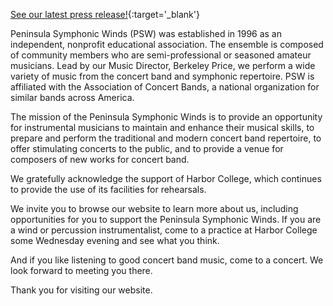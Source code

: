 [See our latest press release!](press_release_8_2016.pdf){:target='_blank'}

Peninsula Symphonic Winds (PSW) was established in 1996 as an independent, nonprofit educational association. The ensemble is composed of community members who are semi-professional or seasoned amateur musicians. Lead by our Music Director, Berkeley Price, we perform a wide variety of music from the concert band and symphonic repertoire.  PSW is affiliated with the Association of Concert Bands, a national organization for similar bands across America.

The mission of the Peninsula Symphonic Winds is to provide an opportunity for instrumental musicians to maintain and enhance their musical skills, to prepare and perform the traditional and modern concert band repertoire, to offer stimulating concerts to the public, and to provide a venue for composers of new works for concert band.

We gratefully acknowledge the support of Harbor College, which continues to provide the use of its facilities for rehearsals.

We invite you to browse our website to learn more about us, including opportunities for you to support the Peninsula Symphonic Winds.  If you are a wind or percussion instrumentalist, come to a practice at Harbor College some Wednesday evening and see what you think. 

And if you like listening to good concert band music, come to a concert.  We look forward to meeting you there.

Thank you for visiting our website.
